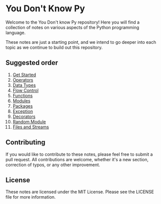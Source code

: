
# You Don't Know Py

Welcome to the You Don't know Py repository! Here you will find a collection of notes on various aspects of the Python programming language.

These notes are just a starting point, and we intend to go deeper into each topic as we continue to build out this repository. 

## Suggested order

1. [Get Started](get-started/README.md)
3. [Operators](core/Operations/Operators.md)
4. [Data Types](core/Data%20Types.md)
5. [Flow Control](core/Flow%20Control.md)
6. [Functions](core/Functions/Functions.md)
7. [Modules](core/Modules%20and%20Package/Modules.md)
8. [Packages](core/Modules%20and%20Package/Packages.md)
9. [Exception](core/Exception/Exception.md)
10. [Decorators](core/Decorators/Decorators.md)
11. [Random Module](modules/Random%20Module.md)
12. [Files and Streams](core/Files%20and%20Streams/Files%20Introduction.md)

## Contributing

If you would like to contribute to these notes, please feel free to submit a pull request. All contributions are welcome, whether it's a new section, correction of typos, or any other improvement.

## License

These notes are licensed under the MIT License. Please see the LICENSE file for more information.